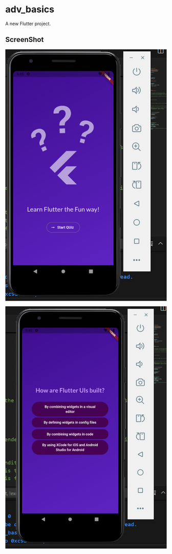 # adv_basics

A new Flutter project.

## ScreenShot

![Alt Text](https://github.com/Shlok-7/Flutter-Quiz-App/blob/master/Screenshot%202025-06-17%20174507.png?raw=true)

![Alt Text](https://github.com/Shlok-7/Flutter-Quiz-App/blob/master/Screenshot%202025-06-17%20174523.png?raw=true)

